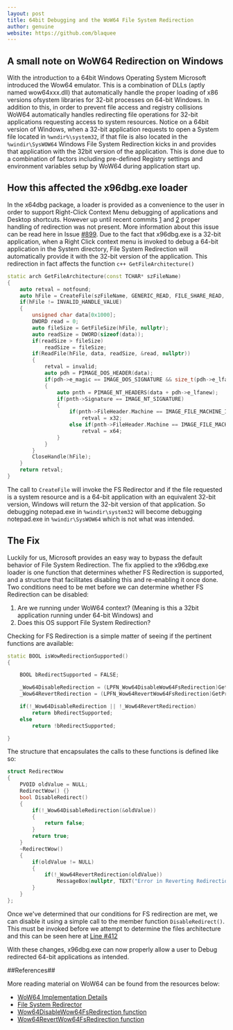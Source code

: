 ```yaml
---
layout: post
title: 64bit Debugging and the WoW64 File System Redirection
author: genuine
website: https://github.com/blaquee
---
```


## A small note on WoW64 Redirection on Windows ##

With the introduction to a 64bit Windows Operating System Microsoft introduced the Wow64 emulator. This is a combination of DLLs (aptly named wow64xxx.dll) that automatically handle the proper loading of x86 versions ofsystem libraries for 32-bit processes on 64-bit Windows.
In addition to this, in order to prevent file access and registry collisions WoW64 automatically handles redirecting file operations for 32-bit applications requesting access to system resources. Notice on a 64bit version of Windows, when a 32-bit application requests to open a System file located in ``` %wndir%\system32 ```, if that file is also located in the ``` %windir\SysWOW64 ``` Windows File System Redirection kicks in and provides that application with the 32bit version of the application. This is done due to a combination of factors including pre-defined Registry settings and environment variables setup by WoW64 during application start up. 

## How this affected the x96dbg.exe loader ##

In the x64dbg package, a loader is provided as a convenience to the user in order to support Right-Click Context Menu debugging of applications and Desktop shortcuts. However up until recent commits [1](https://github.com/x64dbg/x64dbg/commit/86b27c9eb8fd45e11717be796814c6fbce23d33f) and [2](https://github.com/x64dbg/x64dbg/commit/ab5f04f900d7d99cdc6a99310be876c4bf2a483d)  proper handling of redirection was not present. More information about this issue can be read here in Issue [#899](https://github.com/x64dbg/x64dbg/issues/89). Due to the fact that x96dbg.exe is a 32-bit application, when a Right Click context menu is invoked to debug a 64-bit application in the System directory, File System Redirection will automatically provide it with the 32-bit version of the application. 
This redirection in fact affects the function ```c++ GetFileArchitecture() ```

```c++
static arch GetFileArchitecture(const TCHAR* szFileName)
{
    auto retval = notfound;
    auto hFile = CreateFile(szFileName, GENERIC_READ, FILE_SHARE_READ, nullptr, OPEN_EXISTING, 0, nullptr);
    if(hFile != INVALID_HANDLE_VALUE)
    {
        unsigned char data[0x1000];
        DWORD read = 0;
        auto fileSize = GetFileSize(hFile, nullptr);
        auto readSize = DWORD(sizeof(data));
        if(readSize > fileSize)
            readSize = fileSize;
        if(ReadFile(hFile, data, readSize, &read, nullptr))
        {
            retval = invalid;
            auto pdh = PIMAGE_DOS_HEADER(data);
            if(pdh->e_magic == IMAGE_DOS_SIGNATURE && size_t(pdh->e_lfanew) < readSize)
            {
                auto pnth = PIMAGE_NT_HEADERS(data + pdh->e_lfanew);
                if(pnth->Signature == IMAGE_NT_SIGNATURE)
                {
                    if(pnth->FileHeader.Machine == IMAGE_FILE_MACHINE_I386)  //x32
                        retval = x32;
                    else if(pnth->FileHeader.Machine == IMAGE_FILE_MACHINE_AMD64)  //x64
                        retval = x64;
                }
            }
        }
        CloseHandle(hFile);
    }
    return retval;
}
```
The call to ```CreateFile``` will invoke the FS Redirector and if the file requested is a system resource and is a 64-bit application with an equivalent 32-bit version, Windows will return the 32-bit version of that application. So debugging notepad.exe in ``` %windir\system32 ``` will become debugging notepad.exe in ``` %windir\SysWOW64 ``` which is not what was intended.


## The Fix ##

Luckily for us, Microsoft provides an easy way to bypass the default behavior of File System Redirection. The fix applied to the x96dbg.exe loader is one function that determines whether FS Redirection is supported, and a structure that facilitates disabling this and re-enabling it once done. 
Two conditions need to be met before we can determine whether FS Redirection can be disabled:
1. Are we running under WoW64 context? (Meaning is this a 32bit application running under 64-bit Windows) and 
2. Does this OS support File System Redirection?

Checking for FS Redirection is a simple matter of seeing if the pertinent functions are available:
```c++
static BOOL isWowRedirectionSupported()
{

    BOOL bRedirectSupported = FALSE;

    _Wow64DisableRedirection = (LPFN_Wow64DisableWow64FsRedirection)GetProcAddress(GetModuleHandle(TEXT("kernel32")), "Wow64DisableWow64FsRedirection");
    _Wow64RevertRedirection = (LPFN_Wow64RevertWow64FsRedirection)GetProcAddress(GetModuleHandle(TEXT("kernel32")), "Wow64RevertWow64FsRedirection");

    if(!_Wow64DisableRedirection || !_Wow64RevertRedirection)
        return bRedirectSupported;
    else
        return !bRedirectSupported;

}
```
The structure that encapsulates the calls to these functions is defined like so:
```c++
struct RedirectWow
{
    PVOID oldValue = NULL;
    RedirectWow() {}
    bool DisableRedirect()
    {
        if(!_Wow64DisableRedirection(&oldValue))
        {
            return false;
        }
        return true;
    }
    ~RedirectWow()
    {
        if(oldValue != NULL)
        {
            if(!_Wow64RevertRedirection(oldValue))
                MessageBox(nullptr, TEXT("Error in Reverting Redirection"), TEXT("Error"), MB_OK | MB_ICONERROR);
        }
    }
};
```
Once we've determined that our conditions for FS redirection are met, we can disable it using a simple call to the member function ```DisableRedirect()```. This must be invoked before we attempt to determine the files architecture and this can be seen here at [Line #412](https://github.com/x64dbg/x64dbg/blob/ab5f04f900d7d99cdc6a99310be876c4bf2a483d/src/launcher/x64_dbg_launcher.cpp#L412)

With these changes, x96dbg.exe can now properly allow a user to Debug redirected 64-bit applications as intended.

##References##

More reading material on WoW64 can be found from the resources below:
- [WoW64 Implementation Details](https://msdn.microsoft.com/en-us/library/windows/desktop/aa384274(v=vs.85).aspx)
- [File System Redirector](https://msdn.microsoft.com/en-us/library/windows/desktop/aa384187(v=vs.85).aspx)
- [Wow64DisableWow64FsRedirection function](https://msdn.microsoft.com/en-us/library/windows/desktop/aa365743(v=vs.85).aspx)
- [Wow64RevertWow64FsRedirection function](https://msdn.microsoft.com/en-us/library/windows/desktop/aa365745(v=vs.85).aspx)